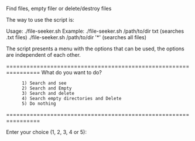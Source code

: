 Find files, empty filer or delete/destroy files



The way to use the script is:


  Usage:   ./file-seeker.sh <path> <extension> 
  Example: ./file-seeker.sh /path/to/dir txt   (searches .txt files) 
           ./file-seeker.sh /path/to/dir '*'   (searches all files)



The script presents a menu with the options that can be used, the options are independent of each other.

================================================================
  What do you want to do?

          1) Search and see
          2) Search and Empty
          3) Search and delete
          4) Search empty directories and Delete
          5) Do nothing
================================================================
          
Enter your choice (1, 2, 3, 4 or 5): 
